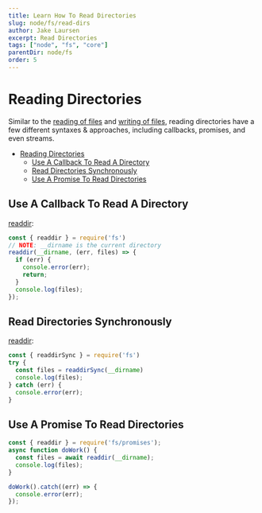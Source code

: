 ```yaml
---
title: Learn How To Read Directories
slug: node/fs/read-dirs
author: Jake Laursen
excerpt: Read Directories
tags: ["node", "fs", "core"]
parentDir: node/fs
order: 5
---
```


# Reading Directories
Similar to the [reading of files](/node/fs/read) and [writing of files](/node/fs/write), reading directories have a few different syntaxes & approaches, including callbacks, promises, and even streams.  

- [Reading Directories](#reading-directories)
  - [Use A Callback To Read A Directory](#use-a-callback-to-read-a-directory)
  - [Read Directories Synchronously](#read-directories-synchronously)
  - [Use A Promise To Read Directories](#use-a-promise-to-read-directories)


## Use A Callback To Read A Directory
[readdir](https://nodejs.org/dist/latest-v18.x/docs/api/fs.html#fsreaddirpath-options-callback):  

```js
const { readdir } = require('fs')
// NOTE: __dirname is the current directory
readdir(__dirname, (err, files) => {
  if (err) {
    console.error(err);
    return;
  }
  console.log(files);
});
```

## Read Directories Synchronously
[readdir](https://nodejs.org/dist/latest-v18.x/docs/api/fs.html#fsreaddirpath-options-callback):  

```js
const { readdirSync } = require('fs')
try {
  const files = readdirSync(__dirname)
  console.log(files);
} catch (err) {
  console.error(err);
}
```

## Use A Promise To Read Directories
```js
const { readdir } = require('fs/promises');
async function doWork() {
  const files = await readdir(__dirname);
  console.log(files);
}

doWork().catch((err) => {
  console.error(err);
});
```